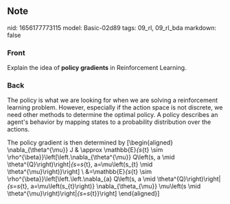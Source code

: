 ## Note
nid: 1656177773115
model: Basic-02d89
tags: 09_rl, 09_rl_bda
markdown: false

### Front
Explain the idea of <b>policy gradients</b> in Reinforcement Learning.

### Back
The policy is what we are looking for when we are solving a reinforcement learning problem. However, especially if the action space is not discrete, we need other methods to determine the optimal policy.
A policy describes an agent's behavior by mapping states to a probability distribution over the actions.

The policy gradient is then determined by
\[\begin{aligned}
\nabla_{\theta^{\mu}} J & \approx \mathbb{E}_{s_{t} \sim \rho^{\beta}}\left[\left.\nabla_{\theta^{\mu}} Q\left(s, a \mid \theta^{Q}\right)\right|_{s=s_{t}, a=\mu\left(s_{t} \mid \theta^{\mu}\right)}\right] \\
&=\mathbb{E}_{s_{t} \sim \rho^{\beta}}\left[\left.\left.\nabla_{a} Q\left(s, a \mid \theta^{Q}\right)\right|_{s=s_{t}, a=\mu\left(s_{t}\right)} \nabla_{\theta_{\mu}} \mu\left(s \mid \theta^{\mu}\right)\right|_{s=s_{t}}\right]
\end{aligned}\]
